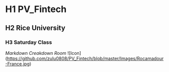 # H1 PV_Fintech 
## H2 Rice University
### H3 Saturday Class
*Markdown Creakdown Room*
![Icon] (https://github.com/zulu0808/PV_Fintech/blob/master/Images/Rocamadour-France.jpg)

